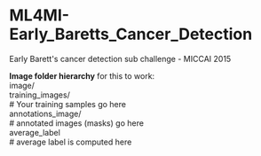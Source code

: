# ML4MI-Early_Baretts_Cancer_Detection
Early Barett's cancer detection sub challenge - MICCAI 2015


<b>Image folder hierarchy</b> for this to work: <br />
image/<br />
      training_images/ <br />
            # Your training samples go here <br />
      annotations_image/ <br />
            # annotated images (masks) go here <br />
      average_label <br />
            # average label is computed here <br />
